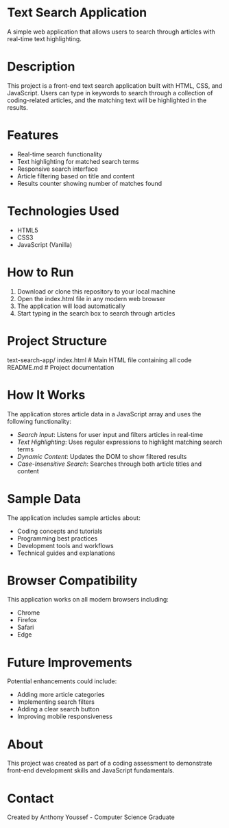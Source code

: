 # Text Search Application

A simple web application that allows users to search through articles with real-time text highlighting.

# Description

This project is a front-end text search application built with HTML, CSS, and JavaScript. Users can type in keywords to search through a collection of coding-related articles, and the matching text will be highlighted in the results.

# Features

- Real-time search functionality
- Text highlighting for matched search terms
- Responsive search interface
- Article filtering based on title and content
- Results counter showing number of matches found

# Technologies Used

- HTML5
- CSS3
- JavaScript (Vanilla)

# How to Run

1. Download or clone this repository to your local machine
2. Open the index.html file in any modern web browser
3. The application will load automatically
4. Start typing in the search box to search through articles

# Project Structure


text-search-app/
index.html          # Main HTML file containing all code
README.md          # Project documentation


# How It Works

The application stores article data in a JavaScript array and uses the following functionality:

- *Search Input*: Listens for user input and filters articles in real-time
- *Text Highlighting*: Uses regular expressions to highlight matching search terms
- *Dynamic Content*: Updates the DOM to show filtered results
- *Case-Insensitive Search*: Searches through both article titles and content

# Sample Data

The application includes sample articles about:
- Coding concepts and tutorials
- Programming best practices
- Development tools and workflows
- Technical guides and explanations

# Browser Compatibility

This application works on all modern browsers including:
- Chrome
- Firefox
- Safari
- Edge

# Future Improvements

Potential enhancements could include:
- Adding more article categories
- Implementing search filters
- Adding a clear search button
- Improving mobile responsiveness

# About

This project was created as part of a coding assessment to demonstrate front-end development skills and JavaScript fundamentals.

# Contact

Created by Anthony Youssef - Computer Science Graduate
